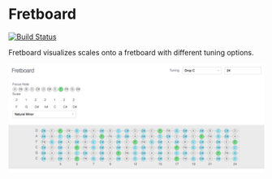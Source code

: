 # Fretboard

[![Build Status](https://travis-ci.org/divanvisagie/fretboard.svg?branch=master)](https://travis-ci.org/divanvisagie/fretboard)

Fretboard visualizes scales onto a fretboard with different tuning options.

![Promo](./docs/images/promo.png)